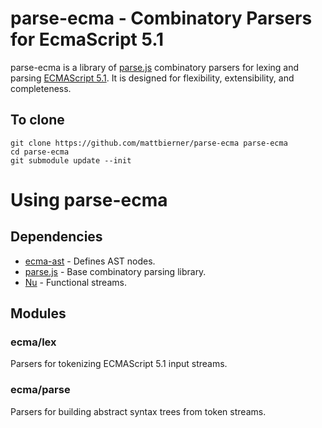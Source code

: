 # parse-ecma - Combinatory Parsers for EcmaScript 5.1 #

parse-ecma is a library of [parse.js][parsejs] combinatory parsers for lexing
and parsing [ECMAScript 5.1][ecma51]. It is designed for flexibility,
extensibility, and completeness.
 

## To clone

    git clone https://github.com/mattbierner/parse-ecma parse-ecma
    cd parse-ecma
    git submodule update --init


# Using parse-ecma #

## Dependencies ##
* [ecma-ast][ecmaast] - Defines AST nodes.
* [parse.js][parsejs] - Base combinatory parsing library.
* [Nu][nu] - Functional streams.


## Modules ##

### ecma/lex ###
Parsers for tokenizing ECMAScript 5.1 input streams.

### ecma/parse ###
Parsers for building abstract syntax trees from token streams.

[ecmaast]: http://github.com/mattbierner/ecma-ast
[parsejs]: http://github.com/mattbierner/parse.js
[ecma51]: http://www.ecma-international.org/publications/standards/Ecma-262.htm
[parseapi]: http://developer.mozilla.org/en-US/docs/SpiderMonkey/Parser_API
[nu]: http://github.com/mattbierner/nu